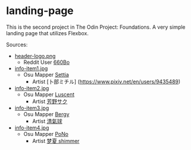 # landing-page

This is the second project in The Odin Project: Foundations. A very simple landing page that utilizes Flexbox.

Sources:

- [header-logo.png](images/header-logo.png)
  - Reddit User [660Bo](https://www.reddit.com/r/osugame/comments/ev7mxr/check_out_this_osu_logo_i_made/)
- [info-item1.jpg](images/info-item1.jpg)
  - Osu Mapper [Settia](https://osu.ppy.sh/beatmapsets/1026767#osu/2527867)
    - Artist [卜部ミチル] (https://www.pixiv.net/en/users/9435489)
- [info-item2.jpg](images/info-item2.jpg)
  - Osu Mapper [Luscent](https://osu.ppy.sh/beatmapsets/950550#osu/1994839)
    - Artist [芳野サク](https://www.pixiv.net/en/users/394827)
- [info-item3.jpg](images/info-item3.jpg)
  - Osu Mapper [Bergy](https://osu.ppy.sh/beatmapsets/480298#osu/1051486)
    - Artist [清氣球](https://www.pixiv.net/en/users/951866)
- [info-item4.jpg](images/info-item4.jpg)
  - Osu Mapper [PoNo](https://osu.ppy.sh/beatmapsets/783213#osu/1644535)
    - Artist [梦夏 shimmer](https://www.pixiv.net/en/users/8223328)
